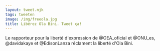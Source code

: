 ```yaml
---
layout: tweet.njk
tags: tweeten
image: /img/freeola.jpg
title: Libérez Ola Bini. Tweet ça!
---
```

Le rapporteur pour la liberté d'expression de @OEA_oficial et @ONU_es,
@davidakaye et @EdisonLanza réclament la liberté d'Ola Bini.

